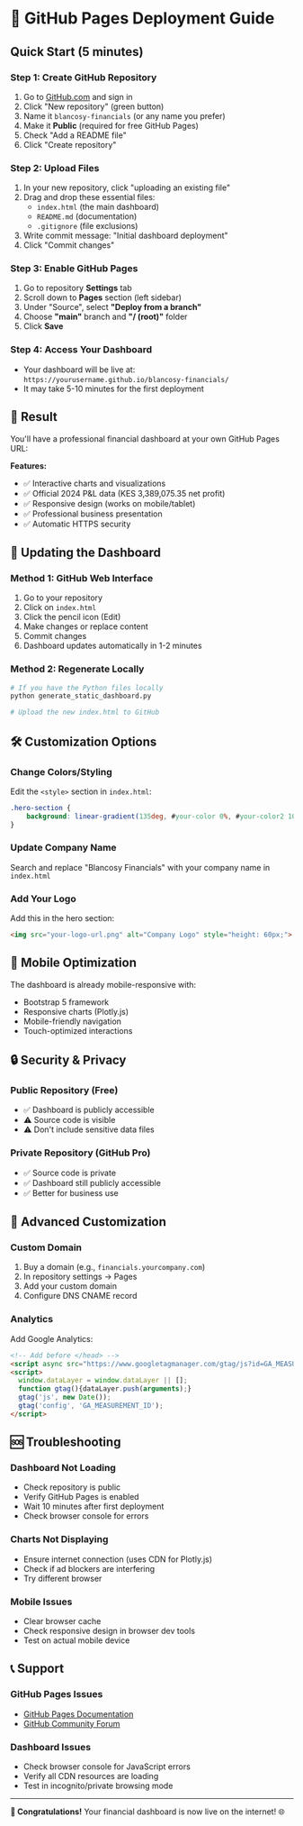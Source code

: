 # 🚀 GitHub Pages Deployment Guide

## Quick Start (5 minutes)

### Step 1: Create GitHub Repository
1. Go to [GitHub.com](https://github.com) and sign in
2. Click "New repository" (green button)
3. Name it `blancosy-financials` (or any name you prefer)
4. Make it **Public** (required for free GitHub Pages)
5. Check "Add a README file"
6. Click "Create repository"

### Step 2: Upload Files
1. In your new repository, click "uploading an existing file"
2. Drag and drop these essential files:
   - `index.html` (the main dashboard)
   - `README.md` (documentation)
   - `.gitignore` (file exclusions)
3. Write commit message: "Initial dashboard deployment"
4. Click "Commit changes"

### Step 3: Enable GitHub Pages
1. Go to repository **Settings** tab
2. Scroll down to **Pages** section (left sidebar)
3. Under "Source", select **"Deploy from a branch"**
4. Choose **"main"** branch and **"/ (root)"** folder
5. Click **Save**

### Step 4: Access Your Dashboard
- Your dashboard will be live at: `https://yourusername.github.io/blancosy-financials/`
- It may take 5-10 minutes for the first deployment

## 🎯 Result

You'll have a professional financial dashboard at your own GitHub Pages URL:

**Features:**
- ✅ Interactive charts and visualizations
- ✅ Official 2024 P&L data (KES 3,389,075.35 net profit)
- ✅ Responsive design (works on mobile/tablet)
- ✅ Professional business presentation
- ✅ Automatic HTTPS security

## 🔄 Updating the Dashboard

### Method 1: GitHub Web Interface
1. Go to your repository
2. Click on `index.html`
3. Click the pencil icon (Edit)
4. Make changes or replace content
5. Commit changes
6. Dashboard updates automatically in 1-2 minutes

### Method 2: Regenerate Locally
```bash
# If you have the Python files locally
python generate_static_dashboard.py

# Upload the new index.html to GitHub
```

## 🛠️ Customization Options

### Change Colors/Styling
Edit the `<style>` section in `index.html`:
```css
.hero-section {
    background: linear-gradient(135deg, #your-color 0%, #your-color2 100%);
}
```

### Update Company Name
Search and replace "Blancosy Financials" with your company name in `index.html`

### Add Your Logo
Add this in the hero section:
```html
<img src="your-logo-url.png" alt="Company Logo" style="height: 60px;">
```

## 📱 Mobile Optimization

The dashboard is already mobile-responsive with:
- Bootstrap 5 framework
- Responsive charts (Plotly.js)
- Mobile-friendly navigation
- Touch-optimized interactions

## 🔒 Security & Privacy

### Public Repository (Free)
- ✅ Dashboard is publicly accessible
- ⚠️ Source code is visible
- ⚠️ Don't include sensitive data files

### Private Repository (GitHub Pro)
- ✅ Source code is private
- ✅ Dashboard still publicly accessible
- ✅ Better for business use

## 🎨 Advanced Customization

### Custom Domain
1. Buy a domain (e.g., `financials.yourcompany.com`)
2. In repository settings → Pages
3. Add your custom domain
4. Configure DNS CNAME record

### Analytics
Add Google Analytics:
```html
<!-- Add before </head> -->
<script async src="https://www.googletagmanager.com/gtag/js?id=GA_MEASUREMENT_ID"></script>
<script>
  window.dataLayer = window.dataLayer || [];
  function gtag(){dataLayer.push(arguments);}
  gtag('js', new Date());
  gtag('config', 'GA_MEASUREMENT_ID');
</script>
```

## 🆘 Troubleshooting

### Dashboard Not Loading
- Check repository is public
- Verify GitHub Pages is enabled
- Wait 10 minutes after first deployment
- Check browser console for errors

### Charts Not Displaying
- Ensure internet connection (uses CDN for Plotly.js)
- Check if ad blockers are interfering
- Try different browser

### Mobile Issues
- Clear browser cache
- Check responsive design in browser dev tools
- Test on actual mobile device

## 📞 Support

### GitHub Pages Issues
- [GitHub Pages Documentation](https://docs.github.com/en/pages)
- [GitHub Community Forum](https://github.community/)

### Dashboard Issues
- Check browser console for JavaScript errors
- Verify all CDN resources are loading
- Test in incognito/private browsing mode

---

**🎉 Congratulations!** Your financial dashboard is now live on the internet! 🌐
